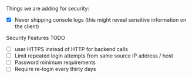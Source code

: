 Things we are adding for security:

- [X] Never shipping console logs (this might reveal sensitive information on the client)


Security Features TODO
- [ ] user HTTPS instead of HTTP for backend calls
- [ ] Limit repeated login attempts from same source IP address / host
- [ ] Password minimum requirements
- [ ] Require re-login every thirty days
